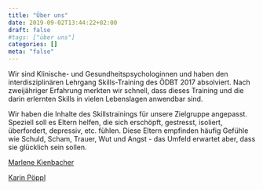 ```yaml
---
title: "Über uns"
date: 2019-09-02T13:44:22+02:00
draft: false
#tags: ["über uns"]
categories: []
meta: "false"
---
```


Wir sind Klinische- und Gesundheitspsychologinnen und haben den interdisziplinären Lehrgang Skills-Training des ÖDBT 2017 absolviert. Nach zweijähriger Erfahrung merkten wir schnell, dass dieses Training und die darin erlernten Skills in vielen Lebenslagen anwendbar sind. 

Wir haben die Inhalte des Skillstrainings für unsere Zielgruppe angepasst. Speziell soll es Eltern helfen, die sich erschöpft, gestresst, isoliert, überfordert, depressiv, etc. fühlen. Diese Eltern empfinden häufig Gefühle wie Schuld, Scham, Trauer, Wut und Angst - das Umfeld erwartet aber, dass sie glücklich sein sollen.


[Marlene Kienbacher](/marlenekienbacher)

[Karin Pöppl](/karinpoeppl)

